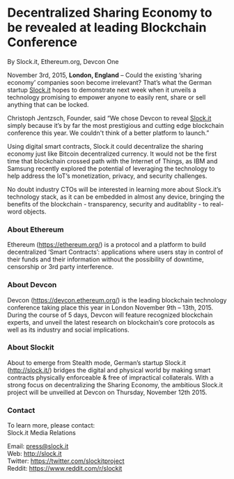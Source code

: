# Decentralized Sharing Economy to be revealed at leading Blockchain Conference
By Slock.it, Ethereum.org, Devcon One

November 3rd, 2015, **London, England** – Could the existing ‘sharing economy’ companies soon become irrelevant? That’s what the German startup <a href="http://slock.it">Slock.it</a> hopes to demonstrate next week when it unveils a technology promising to empower anyone to easily rent, share or sell anything that can be locked. 

Christoph Jentzsch, Founder, said “We chose Devcon to reveal <a href="http://slock.it">Slock.it</a> simply because it’s by far the most prestigious and cutting edge blockchain conference this year. We couldn't think of a better platform to launch.” 

Using digital smart contracts, Slock.it could decentralize the sharing economy just like Bitcoin decentralized currency. It would not be the first time that blockchain crossed path with the Internet of Things, as IBM and Samsung recently explored the potential of leveraging the technology to help address the IoT’s monetization, privacy, and security challenges.

No doubt industry CTOs will be interested in learning more about Slock.it’s technology stack, as it can be embedded in almost any device, bringing the benefits of the blockchain - transparency, security and auditablity - to real-word objects. 



### About Ethereum
Ethereum (https://ethereum.org/) is a protocol and a platform to build decentralized ‘Smart Contracts’: applications where users stay in control of their funds and their information without the possibility of downtime, censorship or 3rd party interference. 


### About Devcon
Devcon (https://devcon.ethereum.org/) is the leading blockchain technology conference taking place this year in London November 9th – 13th, 2015. During the course of 5 days, Devcon will feature recognized blockchain experts, and unveil the latest research on blockchain’s core protocols as well as its industry and social implications. 


### About Slockit
About to emerge from Stealth mode, German’s startup Slock.it (http://slock.it/) bridges the digital and physical world by making smart contracts physically enforceable & free of impractical collaterals. With a strong focus on decentralizing the Sharing Economy, the ambitious Slock.it project will be unveilled at Devcon on Thursday, November 12th 2015.



### Contact
To learn more, please contact:<br>
Slock.it Media Relations

Email: press@slock.it<br>
Web: http://slock.it<br>
Twitter: https://twitter.com/slockitproject<br>
Reddit: https://www.reddit.com/r/slockit
